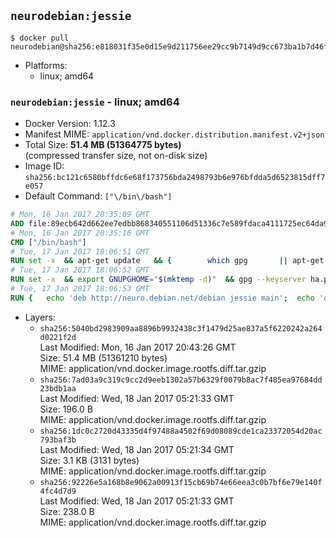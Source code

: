 ## `neurodebian:jessie`

```console
$ docker pull neurodebian@sha256:e818031f35e0d15e9d211756ee29cc9b7149d9cc673ba1b7d46f0bfa84e1c4cc
```

-	Platforms:
	-	linux; amd64

### `neurodebian:jessie` - linux; amd64

-	Docker Version: 1.12.3
-	Manifest MIME: `application/vnd.docker.distribution.manifest.v2+json`
-	Total Size: **51.4 MB (51364775 bytes)**  
	(compressed transfer size, not on-disk size)
-	Image ID: `sha256:bc121c6580bffdc6e68f173756bda2498793b6e976bfdda5d6523815dff7e057`
-	Default Command: `["\/bin\/bash"]`

```dockerfile
# Mon, 16 Jan 2017 20:35:09 GMT
ADD file:89ecb642d662ee7edbb868340551106d51336c7e589fdaca4111725ec64da957 in / 
# Mon, 16 Jan 2017 20:35:16 GMT
CMD ["/bin/bash"]
# Tue, 17 Jan 2017 18:06:51 GMT
RUN set -x 	&& apt-get update 	&& { 		which gpg 		|| apt-get install -y --no-install-recommends gnupg2 		|| apt-get install -y --no-install-recommends gnupg 	; } 	&& { 		gpg --version | grep -q '^gpg (GnuPG) 1\.' 		|| apt-get install -y --no-install-recommends dirmngr 	; } 	&& rm -rf /var/lib/apt/lists/*
# Tue, 17 Jan 2017 18:06:52 GMT
RUN set -x 	&& export GNUPGHOME="$(mktemp -d)" 	&& gpg --keyserver ha.pool.sks-keyservers.net --recv-keys DD95CC430502E37EF840ACEEA5D32F012649A5A9 	&& gpg --export DD95CC430502E37EF840ACEEA5D32F012649A5A9 > /etc/apt/trusted.gpg.d/neurodebian.gpg 	&& rm -r "$GNUPGHOME"
# Tue, 17 Jan 2017 18:06:53 GMT
RUN { 	echo 'deb http://neuro.debian.net/debian jessie main'; 	echo 'deb http://neuro.debian.net/debian data main'; 	echo '#deb-src http://neuro.debian.net/debian-devel jessie main'; } > /etc/apt/sources.list.d/neurodebian.sources.list
```

-	Layers:
	-	`sha256:5040bd2983909aa8896b9932438c3f1479d25ae837a5f6220242a264d0221f2d`  
		Last Modified: Mon, 16 Jan 2017 20:43:26 GMT  
		Size: 51.4 MB (51361210 bytes)  
		MIME: application/vnd.docker.image.rootfs.diff.tar.gzip
	-	`sha256:7ad03a9c319c9cc2d9eeb1302a57b6329f0079b8ac7f485ea97684dd23bdb1aa`  
		Last Modified: Wed, 18 Jan 2017 05:21:33 GMT  
		Size: 196.0 B  
		MIME: application/vnd.docker.image.rootfs.diff.tar.gzip
	-	`sha256:1dc0c2720d43335d4f97488a4502f69d08089cde1ca23372054d20ac793baf3b`  
		Last Modified: Wed, 18 Jan 2017 05:21:34 GMT  
		Size: 3.1 KB (3131 bytes)  
		MIME: application/vnd.docker.image.rootfs.diff.tar.gzip
	-	`sha256:92226e5a168b8e9062a00913f15cb69b74e66eea3c0b7bf6e79e140f4fc4d7d9`  
		Last Modified: Wed, 18 Jan 2017 05:21:33 GMT  
		Size: 238.0 B  
		MIME: application/vnd.docker.image.rootfs.diff.tar.gzip

